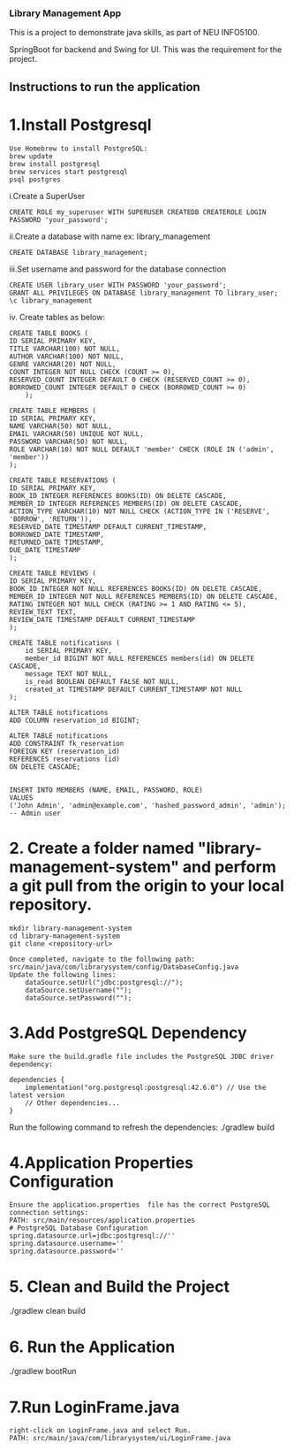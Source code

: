 ### Library Management App

This is a project to demonstrate java skills, as part of NEU INFO5100.

SpringBoot for backend and Swing for UI. This was the requirement for the project.


## Instructions to run the application

# 1.Install Postgresql
    Use Homebrew to install PostgreSQL:
    brew update
    brew install postgresql
    brew services start postgresql
    psql postgres

  i.Create a SuperUser 

    CREATE ROLE my_superuser WITH SUPERUSER CREATEDB CREATEROLE LOGIN PASSWORD 'your_password';

  ii.Create a database with name ex: library_management

    CREATE DATABASE library_management;

  iii.Set username and password for the database connection
  
    CREATE USER library_user WITH PASSWORD 'your_password';
    GRANT ALL PRIVILEGES ON DATABASE library_management TO library_user;
    \c library_management
   
  iv. Create tables as below:

    CREATE TABLE BOOKS (
    ID SERIAL PRIMARY KEY,
    TITLE VARCHAR(100) NOT NULL,
    AUTHOR VARCHAR(100) NOT NULL,
    GENRE VARCHAR(20) NOT NULL,
    COUNT INTEGER NOT NULL CHECK (COUNT >= 0),
    RESERVED_COUNT INTEGER DEFAULT 0 CHECK (RESERVED_COUNT >= 0),
    BORROWED_COUNT INTEGER DEFAULT 0 CHECK (BORROWED_COUNT >= 0)
        );

    CREATE TABLE MEMBERS (
    ID SERIAL PRIMARY KEY,
    NAME VARCHAR(50) NOT NULL,
    EMAIL VARCHAR(50) UNIQUE NOT NULL,
    PASSWORD VARCHAR(50) NOT NULL,
    ROLE VARCHAR(10) NOT NULL DEFAULT 'member' CHECK (ROLE IN ('admin', 'member'))
    );

    CREATE TABLE RESERVATIONS (
    ID SERIAL PRIMARY KEY,
    BOOK_ID INTEGER REFERENCES BOOKS(ID) ON DELETE CASCADE,
    MEMBER_ID INTEGER REFERENCES MEMBERS(ID) ON DELETE CASCADE,
    ACTION_TYPE VARCHAR(10) NOT NULL CHECK (ACTION_TYPE IN ('RESERVE', 'BORROW', 'RETURN')),
    RESERVED_DATE TIMESTAMP DEFAULT CURRENT_TIMESTAMP,
    BORROWED_DATE TIMESTAMP,
    RETURNED_DATE TIMESTAMP,
    DUE_DATE TIMESTAMP
    );

    CREATE TABLE REVIEWS (
    ID SERIAL PRIMARY KEY,
    BOOK_ID INTEGER NOT NULL REFERENCES BOOKS(ID) ON DELETE CASCADE,
    MEMBER_ID INTEGER NOT NULL REFERENCES MEMBERS(ID) ON DELETE CASCADE,
    RATING INTEGER NOT NULL CHECK (RATING >= 1 AND RATING <= 5),
    REVIEW_TEXT TEXT,
    REVIEW_DATE TIMESTAMP DEFAULT CURRENT_TIMESTAMP
    );

    CREATE TABLE notifications (
        id SERIAL PRIMARY KEY,
        member_id BIGINT NOT NULL REFERENCES members(id) ON DELETE CASCADE,
        message TEXT NOT NULL,
        is_read BOOLEAN DEFAULT FALSE NOT NULL,
        created_at TIMESTAMP DEFAULT CURRENT_TIMESTAMP NOT NULL
    );

    ALTER TABLE notifications
    ADD COLUMN reservation_id BIGINT;

    ALTER TABLE notifications
    ADD CONSTRAINT fk_reservation
    FOREIGN KEY (reservation_id)
    REFERENCES reservations (id)
    ON DELETE CASCADE;


	INSERT INTO MEMBERS (NAME, EMAIL, PASSWORD, ROLE)
    VALUES 
    ('John Admin', 'admin@example.com', 'hashed_password_admin', 'admin'); -- Admin user

# 2. Create a folder named "library-management-system" and perform a git pull from the origin to your local repository.
    mkdir library-management-system
    cd library-management-system
    git clone <repository-url> 

    Once completed, navigate to the following path:
    src/main/java/com/librarysystem/config/DatabaseConfig.java
    Update the following lines:
        dataSource.setUrl("jdbc:postgresql://");
        dataSource.setUsername("");
        dataSource.setPassword("");

# 3.Add PostgreSQL Dependency
    Make sure the build.gradle file includes the PostgreSQL JDBC driver dependency:

    dependencies {
        implementation("org.postgresql:postgresql:42.6.0") // Use the latest version
        // Other dependencies...
    }

   Run the following command to refresh the dependencies:
    ./gradlew build

# 4.Application Properties Configuration

    Ensure the application.properties  file has the correct PostgreSQL connection settings:
    PATH: src/main/resources/application.properties
    # PostgreSQL Database Configuration
    spring.datasource.url=jdbc:postgresql://''
    spring.datasource.username=''
    spring.datasource.password=''

# 5. Clean and Build the Project
   ./gradlew clean build


# 6. Run the Application
   ./gradlew bootRun

# 7.Run LoginFrame.java
    right-click on LoginFrame.java and select Run.
    PATH: src/main/java/com/librarysystem/ui/LoginFrame.java

